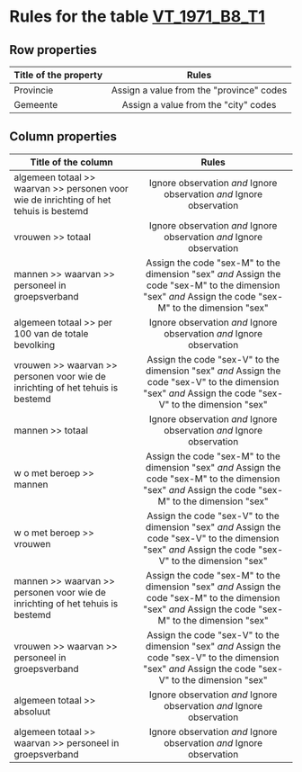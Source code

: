 # Rules for the table [VT_1971_B8_T1](https://github.com/cgueret/DataDump/blob/master/xls-marked/VT_1971_B8_T1_marked.xls?raw=true)
## Row properties
| Title of the property | Rules |
| --------------------- |:-----:|
| Provincie | Assign a value from the "province" codes |
| Gemeente | Assign a value from the "city" codes |
## Column properties
| Title of the column | Rules |
| --------------------- |:-----:|
| algemeen totaal >> waarvan >> personen voor wie de inrichting of het tehuis is bestemd | Ignore observation *and* Ignore observation *and* Ignore observation |
| vrouwen >> totaal | Ignore observation *and* Ignore observation *and* Ignore observation |
| mannen >> waarvan >> personeel in groepsverband | Assign the code "sex-M" to the dimension "sex" *and* Assign the code "sex-M" to the dimension "sex" *and* Assign the code "sex-M" to the dimension "sex" |
| algemeen totaal >> per 100 van de totale bevolking | Ignore observation *and* Ignore observation *and* Ignore observation |
| vrouwen >> waarvan >> personen voor wie de inrichting of het tehuis is bestemd | Assign the code "sex-V" to the dimension "sex" *and* Assign the code "sex-V" to the dimension "sex" *and* Assign the code "sex-V" to the dimension "sex" |
| mannen >> totaal | Ignore observation *and* Ignore observation *and* Ignore observation |
| w o met beroep >> mannen | Assign the code "sex-M" to the dimension "sex" *and* Assign the code "sex-M" to the dimension "sex" *and* Assign the code "sex-M" to the dimension "sex" |
| w o met beroep >> vrouwen | Assign the code "sex-V" to the dimension "sex" *and* Assign the code "sex-V" to the dimension "sex" *and* Assign the code "sex-V" to the dimension "sex" |
| mannen >> waarvan >> personen voor wie de inrichting of het tehuis is bestemd | Assign the code "sex-M" to the dimension "sex" *and* Assign the code "sex-M" to the dimension "sex" *and* Assign the code "sex-M" to the dimension "sex" |
| vrouwen >> waarvan >> personeel in groepsverband | Assign the code "sex-V" to the dimension "sex" *and* Assign the code "sex-V" to the dimension "sex" *and* Assign the code "sex-V" to the dimension "sex" |
| algemeen totaal >> absoluut | Ignore observation *and* Ignore observation *and* Ignore observation |
| algemeen totaal >> waarvan >> personeel in groepsverband | Ignore observation *and* Ignore observation *and* Ignore observation |
